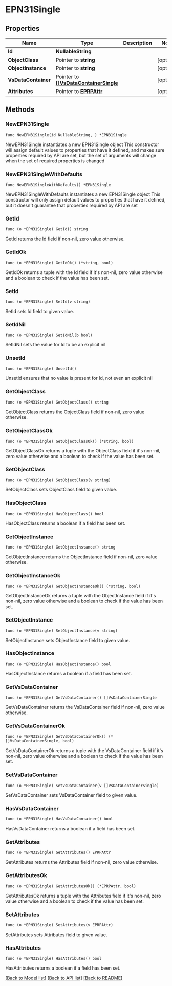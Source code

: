 # EPN31Single

## Properties

Name | Type | Description | Notes
------------ | ------------- | ------------- | -------------
**Id** | **NullableString** |  | 
**ObjectClass** | Pointer to **string** |  | [optional] 
**ObjectInstance** | Pointer to **string** |  | [optional] 
**VsDataContainer** | Pointer to [**[]VsDataContainerSingle**](VsDataContainerSingle.md) |  | [optional] 
**Attributes** | Pointer to [**EPRPAttr**](EP_RP-Attr.md) |  | [optional] 

## Methods

### NewEPN31Single

`func NewEPN31Single(id NullableString, ) *EPN31Single`

NewEPN31Single instantiates a new EPN31Single object
This constructor will assign default values to properties that have it defined,
and makes sure properties required by API are set, but the set of arguments
will change when the set of required properties is changed

### NewEPN31SingleWithDefaults

`func NewEPN31SingleWithDefaults() *EPN31Single`

NewEPN31SingleWithDefaults instantiates a new EPN31Single object
This constructor will only assign default values to properties that have it defined,
but it doesn't guarantee that properties required by API are set

### GetId

`func (o *EPN31Single) GetId() string`

GetId returns the Id field if non-nil, zero value otherwise.

### GetIdOk

`func (o *EPN31Single) GetIdOk() (*string, bool)`

GetIdOk returns a tuple with the Id field if it's non-nil, zero value otherwise
and a boolean to check if the value has been set.

### SetId

`func (o *EPN31Single) SetId(v string)`

SetId sets Id field to given value.


### SetIdNil

`func (o *EPN31Single) SetIdNil(b bool)`

 SetIdNil sets the value for Id to be an explicit nil

### UnsetId
`func (o *EPN31Single) UnsetId()`

UnsetId ensures that no value is present for Id, not even an explicit nil
### GetObjectClass

`func (o *EPN31Single) GetObjectClass() string`

GetObjectClass returns the ObjectClass field if non-nil, zero value otherwise.

### GetObjectClassOk

`func (o *EPN31Single) GetObjectClassOk() (*string, bool)`

GetObjectClassOk returns a tuple with the ObjectClass field if it's non-nil, zero value otherwise
and a boolean to check if the value has been set.

### SetObjectClass

`func (o *EPN31Single) SetObjectClass(v string)`

SetObjectClass sets ObjectClass field to given value.

### HasObjectClass

`func (o *EPN31Single) HasObjectClass() bool`

HasObjectClass returns a boolean if a field has been set.

### GetObjectInstance

`func (o *EPN31Single) GetObjectInstance() string`

GetObjectInstance returns the ObjectInstance field if non-nil, zero value otherwise.

### GetObjectInstanceOk

`func (o *EPN31Single) GetObjectInstanceOk() (*string, bool)`

GetObjectInstanceOk returns a tuple with the ObjectInstance field if it's non-nil, zero value otherwise
and a boolean to check if the value has been set.

### SetObjectInstance

`func (o *EPN31Single) SetObjectInstance(v string)`

SetObjectInstance sets ObjectInstance field to given value.

### HasObjectInstance

`func (o *EPN31Single) HasObjectInstance() bool`

HasObjectInstance returns a boolean if a field has been set.

### GetVsDataContainer

`func (o *EPN31Single) GetVsDataContainer() []VsDataContainerSingle`

GetVsDataContainer returns the VsDataContainer field if non-nil, zero value otherwise.

### GetVsDataContainerOk

`func (o *EPN31Single) GetVsDataContainerOk() (*[]VsDataContainerSingle, bool)`

GetVsDataContainerOk returns a tuple with the VsDataContainer field if it's non-nil, zero value otherwise
and a boolean to check if the value has been set.

### SetVsDataContainer

`func (o *EPN31Single) SetVsDataContainer(v []VsDataContainerSingle)`

SetVsDataContainer sets VsDataContainer field to given value.

### HasVsDataContainer

`func (o *EPN31Single) HasVsDataContainer() bool`

HasVsDataContainer returns a boolean if a field has been set.

### GetAttributes

`func (o *EPN31Single) GetAttributes() EPRPAttr`

GetAttributes returns the Attributes field if non-nil, zero value otherwise.

### GetAttributesOk

`func (o *EPN31Single) GetAttributesOk() (*EPRPAttr, bool)`

GetAttributesOk returns a tuple with the Attributes field if it's non-nil, zero value otherwise
and a boolean to check if the value has been set.

### SetAttributes

`func (o *EPN31Single) SetAttributes(v EPRPAttr)`

SetAttributes sets Attributes field to given value.

### HasAttributes

`func (o *EPN31Single) HasAttributes() bool`

HasAttributes returns a boolean if a field has been set.


[[Back to Model list]](../README.md#documentation-for-models) [[Back to API list]](../README.md#documentation-for-api-endpoints) [[Back to README]](../README.md)


